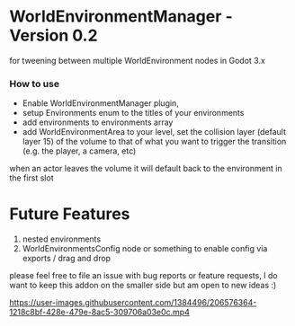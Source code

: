 # WorldEnvironmentManager - Version 0.2

for tweening between multiple WorldEnvironment nodes in Godot 3.x

### How to use

- Enable WorldEnvironmentManager plugin,
- setup Environments enum to the titles of your environments
- add environments to environments array
- add WorldEnvironmentArea to your level, set the collision layer (default layer 15) of the volume to that of what you want to trigger the transition (e.g. the player, a camera, etc)

when an actor leaves the volume it will default back to the environment in the first slot

# Future Features
  1. nested environments
  2. WorldEnvironmentsConfig node or something to enable config via exports / drag and drop
  
please feel free to file an issue with bug reports or feature requests, I do want to keep this addon on the smaller side but am open to new ideas :)


https://user-images.githubusercontent.com/1384496/206576364-1218c8bf-428e-479e-8ac5-309706a03e0c.mp4

